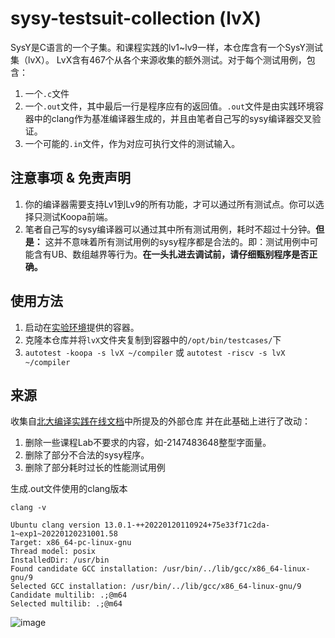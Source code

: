 # sysy-testsuit-collection (lvX)
SysY是C语言的一个子集。和课程实践的lv1~lv9一样，本仓库含有一个SysY测试集（lvX）。 LvX含有467个从各个来源收集的额外测试。对于每个测试用例，包含：
1. 一个`.c`文件
2. 一个`.out`文件，其中最后一行是程序应有的返回值。`.out`文件是由实践环境容器中的clang作为基准编译器生成的，并且由笔者自己写的sysy编译器交叉验证。
3. 一个可能的`.in`文件，作为对应可执行文件的测试输入。

## 注意事项 & 免责声明
1. 你的编译器需要支持Lv1到Lv9的所有功能，才可以通过所有测试点。你可以选择只测试Koopa前端。
2. 笔者自己写的sysy编译器可以通过其中所有测试用例，耗时不超过十分钟。**但是：**
这并不意味着所有测试用例的sysy程序都是合法的。即：测试用例中可能含有UB、数组越界等行为。**在一头扎进去调试前，请仔细甄别程序是否正确。**

## 使用方法
1. 启动在[实验环境](https://pku-minic.github.io/online-doc/#/misc-app-ref/environment)提供的容器。
2. 克隆本仓库并将`lvX`文件夹复制到容器中的`/opt/bin/testcases/`下
3. `autotest -koopa -s lvX ~/compiler` 或 `autotest -riscv -s lvX ~/compiler`

## 来源
收集自[北大编译实践在线文档](https://pku-minic.github.io/online-doc/#/misc-app-ref/environment?)中所提及的外部仓库
并在此基础上进行了改动：
1. 删除一些课程Lab不要求的内容，如-2147483648整型字面量。
2. 删除了部分不合法的sysy程序。
3. 删除了部分耗时过长的性能测试用例


生成.out文件使用的clang版本
```
clang -v

Ubuntu clang version 13.0.1-++20220120110924+75e33f71c2da-1~exp1~20220120231001.58
Target: x86_64-pc-linux-gnu
Thread model: posix
InstalledDir: /usr/bin
Found candidate GCC installation: /usr/bin/../lib/gcc/x86_64-linux-gnu/9
Selected GCC installation: /usr/bin/../lib/gcc/x86_64-linux-gnu/9
Candidate multilib: .;@m64
Selected multilib: .;@m64
```


![image](https://github.com/jokerwyt/sysy-testsuit-collection/assets/11886705/8d1c7da5-375a-4563-af6d-ca0635666180)

